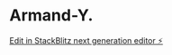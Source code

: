 # Armand-Y.

[Edit in StackBlitz next generation editor ⚡️](https://stackblitz.com/~/github.com/Mignonar/Armand-Y.)